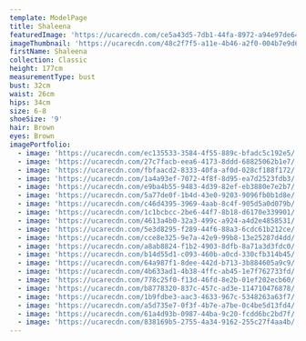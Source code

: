 ```yaml
---
template: ModelPage
title: Shaleena
featuredImage: 'https://ucarecdn.com/ce5a43d5-7db1-44fa-8972-a94e97de6456/'
imageThumbnail: 'https://ucarecdn.com/48c2f7f5-a11e-4b46-a2f0-004b7e9d634a/'
firstName: Shaleena
collection: Classic
height: 177cm
measurementType: bust
bust: 32cm
waist: 26cm
hips: 34cm
size: 6-8
shoeSize: '9'
hair: Brown
eyes: Brown
imagePortfolio:
  - image: 'https://ucarecdn.com/ec135533-3584-4f55-889c-bfadc5c192e5/'
  - image: 'https://ucarecdn.com/27c7facb-eea6-4173-8ddd-68825062b1e7/'
  - image: 'https://ucarecdn.com/fbfaacd2-8333-40fa-af0d-028cf188f172/'
  - image: 'https://ucarecdn.com/1a4a93ef-7072-4f8f-8d95-ea7d2523fdb3/'
  - image: 'https://ucarecdn.com/e9ba4b55-9483-4d39-82ef-eb3880e7e2b7/'
  - image: 'https://ucarecdn.com/5a77de0f-1b4d-43e0-9203-9096fb0b1d8e/'
  - image: 'https://ucarecdn.com/c46d4395-3969-4aab-8c4f-905d5a0d079b/'
  - image: 'https://ucarecdn.com/1c1bcbcc-2be6-44f7-8b18-d6170e339901/'
  - image: 'https://ucarecdn.com/4613a4b0-32a3-499c-a924-a4d2e4858531/'
  - image: 'https://ucarecdn.com/5e3d8295-f289-44f6-88a3-6cdc61b212ce/'
  - image: 'https://ucarecdn.com/cce8e325-9e7a-42e9-99b8-13e25287d4dd/'
  - image: 'https://ucarecdn.com/a8ab8824-f1b2-4903-8dfb-8a71a3d3fdc0/'
  - image: 'https://ucarecdn.com/b14d55d1-c093-460b-a0cd-330cfb314b45/'
  - image: 'https://ucarecdn.com/64a987f1-8dee-442d-b713-3b884605a9c9/'
  - image: 'https://ucarecdn.com/4b633ad1-4b38-4ffc-ab45-1e7f762733fd/'
  - image: 'https://ucarecdn.com/778c25f0-f13d-46fd-8e2b-01ef202ecb60/'
  - image: 'https://ucarecdn.com/b8778320-837c-457c-ad3e-114710476878/'
  - image: 'https://ucarecdn.com/1b9fdbe3-aac3-4633-967c-5348263a63f7/'
  - image: 'https://ucarecdn.com/a5d735e7-0f3f-4b7e-a7be-0c4be5d13fd4/'
  - image: 'https://ucarecdn.com/61a4d93b-0987-44ba-9c20-fcdd6bc2bd7f/'
  - image: 'https://ucarecdn.com/838169b5-2755-4a34-9162-255c27f4aa4b/'
---
```


